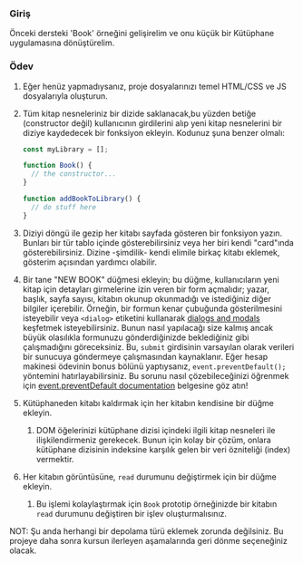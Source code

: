 ### Giriş

Önceki dersteki 'Book' örneğini gelişirelim ve onu küçük bir Kütüphane uygulamasına dönüştürelim.

### Ödev

<div class="lesson-content__panel" markdown="1">

1. Eğer henüz yapmadıysanız, proje dosyalarınızı temel HTML/CSS ve JS dosyalarıyla oluşturun.
2. Tüm kitap nesneleriniz bir dizide saklanacak,bu yüzden betiğe (constructor değil) kullanıcının girdilerini alıp yeni kitap nesnelerini bir diziye kaydedecek bir fonksiyon ekleyin. Kodunuz şuna benzer olmalı:

   ```javascript
   const myLibrary = [];

   function Book() {
     // the constructor...
   }

   function addBookToLibrary() {
     // do stuff here
   }
   ```

3. Diziyi döngü ile gezip her kitabı sayfada gösteren bir fonksiyon yazın. Bunları bir tür tablo içinde gösterebilirsiniz veya her biri kendi "card"ında gösterebilirsiniz. Dizine -şimdilik- kendi elimile birkaç kitabı eklemek, gösterim açısından yardımcı olabilir.
4. Bir tane "NEW BOOK" düğmesi ekleyin; bu düğme, kullanıcıların yeni kitap için detayları girmelerine izin veren bir form açmalıdır; yazar, başlık, sayfa sayısı, kitabın okunup okunmadığı ve istediğiniz diğer bilgiler içerebilir. Örneğin, bir formun kenar çubuğunda gösterilmesini isteyebilir veya `<dialog>` etiketini kullanarak [dialogs and modals](https://developer.mozilla.org/en-US/docs/Web/HTML/Element/dialog) keşfetmek isteyebilirsiniz. Bunun nasıl yapılacağı size kalmış ancak büyük olasılıkla formunuzu gönderdiğinizde beklediğiniz gibi çalışmadığını göreceksiniz. Bu, `submit` girdisinin varsayılan olarak verileri bir sunucuya göndermeye çalışmasından kaynaklanır. Eğer hesap makinesi ödevinin bonus bölünü yaptıysanız, `event.preventDefault();` yöntemini hatırlayabilirsiniz. Bu sorunu nasıl çözebileceğinizi öğrenmek için [event.preventDefault documentation](https://developer.mozilla.org/en-US/docs/Web/API/Event/preventDefault) belgesine göz atın!
5. Kütüphaneden kitabı kaldırmak için her kitabın kendisine bir düğme ekleyin.
   1. DOM öğelerinizi kütüphane dizisi içindeki ilgili kitap nesneleri ile ilişkilendirmeniz gerekecek. Bunun için kolay bir çözüm, onlara kütüphane dizisinin indeksine karşılık gelen bir veri özniteliği (index) vermektir.

6. Her kitabın görüntüsüne, `read` durumunu değiştirmek için bir düğme ekleyin.
   1. Bu işlemi kolaylaştırmak için `Book` prototip örneğinizde bir kitabın `read` durumunu değiştiren bir işlev oluşturmalısınız.


NOT: Şu anda herhangi bir depolama türü eklemek zorunda değilsiniz. Bu projeye daha sonra kursun ilerleyen aşamalarında geri dönme seçeneğiniz olacak.
</div>
